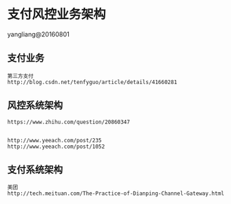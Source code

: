# 支付风控业务架构
yangliang@20160801


## 支付业务

```
第三方支付
http://blog.csdn.net/tenfyguo/article/details/41660281
```


## 风控系统架构

```
https://www.zhihu.com/question/20860347


http://www.yeeach.com/post/235
http://www.yeeach.com/post/1052
```

## 支付系统架构

```
美团
http://tech.meituan.com/The-Practice-of-Dianping-Channel-Gateway.html
```